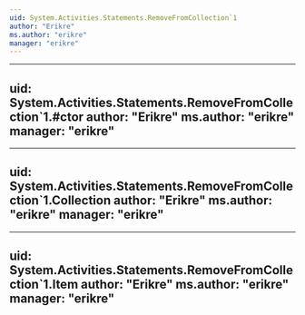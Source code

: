 ```yaml
---
uid: System.Activities.Statements.RemoveFromCollection`1
author: "Erikre"
ms.author: "erikre"
manager: "erikre"
---
```


---
uid: System.Activities.Statements.RemoveFromCollection`1.#ctor
author: "Erikre"
ms.author: "erikre"
manager: "erikre"
---

---
uid: System.Activities.Statements.RemoveFromCollection`1.Collection
author: "Erikre"
ms.author: "erikre"
manager: "erikre"
---

---
uid: System.Activities.Statements.RemoveFromCollection`1.Item
author: "Erikre"
ms.author: "erikre"
manager: "erikre"
---
